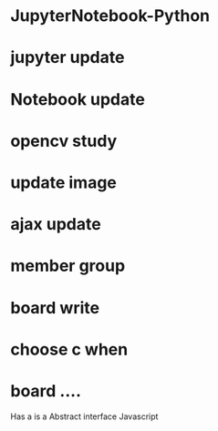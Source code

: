 # JupyterNotebook-Python
# jupyter update
# Notebook update
# opencv study
# update image
# ajax update
# member group
# board write
# choose c when 
# board ....
Has a is a
Abstract interface
Javascript
